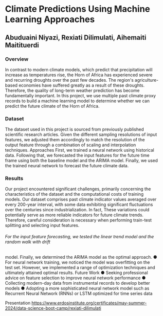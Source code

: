 # Climate Predictions Using Machine Learning Approaches
   ## Abuduaini Niyazi, Rexiati Dilimulati, Aihemaiti Maitituerdi
### Overview
In contrast to modern climate models, which predict that precipitation will increase as temperatures rise,
the Horn of Africa has experienced severe and recurring droughts over the past few decades. The
region's agriculture-based economies have suffered greatly as a result of these droughts. Therefore, the
quality of long-term weather prediction has become fundamentally important. In this project, we use
multiple past climate proxy records to build a machine learning model to determine whether we can
predict the future climate of the Horn of Africa.
### Dataset
The dataset used in this project is sourced from previously published scientific research articles. Given
the different sampling resolutions of input features, we adjusted them accordingly to match the resolution
of the output feature through a combination of scaling and interpolation techniques.
Approaches
First, we trained a neural network using historical data. Following that, we forecasted the input features
for the future time frame using both the baseline model and the ARIMA model. Finally, we used the
trained neural network to forecast the future climate data.
### Results
Our project encountered significant challenges, primarily concerning the characteristics of the dataset and
the computational costs of training models. Our dataset comprises past climate indicator values averaged
over every 200-year interval, with some data exhibiting significant fluctuations over the centuries since
industrialization. In fact, These variations could potentially serve as more reliable indicators for future
climate trends. Therefore, careful consideration is necessary when performing train-test splitting and
selecting input features.
###### For the input feature forecasting, we tested the linear trend model and the random walk with drift
model. Finally, we determined the ARIMA model as the optimal approach.
● For neural network training, we noticed the model was overfitting on the test set. However, we
implemented a range of optimization techniques and ultimately attained optimal results.
Future Work
● Seeking professional advice on feature selection to improve neural network performance
● Collecting modern-day data from instrumental records to develop better models
● Adopting a more sophisticated neural network model such as Recurrent Neural Network (RNNs)
or LSTM optimized for time series data

Presentation
https://www.erdosinstitute.org/certificates/may-summer-2024/data-science-boot-camp/rexiati-dilimulati
